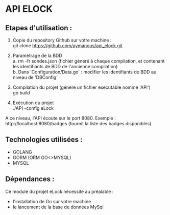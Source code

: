 # API ELOCK

## Etapes d'utilisation :

  1. Copie du repository Github sur votre machine :
  </br>git clone https://github.com/aymanous/api_elock.git

  2. Paramètrage de la BDD
  </br> a. rm -fr sondes.json (fichier généré à chaque compilation, et contenant les identifiants de BDD de l'ancienne compilation)
  </br> b. Dans 'Configuration/Data.go' : modifier les identifiants de BDD au niveau de 'DBConfig'

  2. Compilation du projet (génère un fichier executable nommé 'API')
  </br>go build
 
  3. Exécution du projet
  </br>./API -config eLock
  
A ce niveau, l'API écoute sur le port 8080.
Exemple : http://localhost:8080/badges (fournit la liste des badges disponibles)

## Technologies utilisées :
  - GOLANG
  - GORM (ORM GO<>MYSQL)
  - MYSQL

## Dépendances :
  Ce module du projet eLock nécessite au préalable :
  - l'installation de Go sur votre machine
  - le lancement de la base de données MySql
